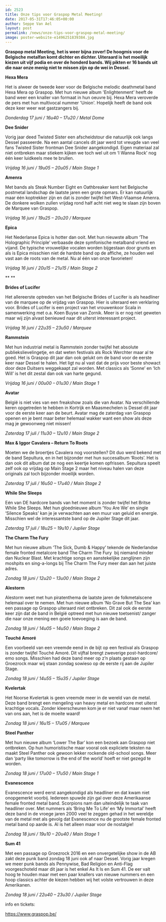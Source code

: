 ```yaml
---
id: 2523
title: Onze tips voor Graspop Metal Meeting!
date: 2017-05-31T17:46:05+00:00
author: Seppe Van Ael
layout: post
permalink: /news/onze-tips-voor-graspop-metal-meeting/
image: poster-website-e1496251839384.jpg
---
```

**Graspop metal Meeting, het is weer bijna zover! De hoogmis voor de Belgische metalfan komt dichter en dichter. Uiteraard is het moeilijk kiezen uit vijf podia en over de honderd bands. Wij pikten er 16 bands uit die naar onze menig niet te missen zijn op de wei in Dessel.**

**Hexa Mera**

Het is alweer de tweede keer voor de Belgische melodic deathmetal band Hexa Mera op Graspop. Met hun nieuwe album 'Enlightenment' heeft de band weer een knaller van formaat in hun oeuvre bij. Hexa Mera veroverde de pers met hun multivocal nummer 'Union'. Hopelijk heeft de band ook deze keer weer wat gastzangers bij.

_Donderdag 17 juni / 16u40 – 17u20 / Metal Dome_



**Dee Snider**

Vorig jaar deed Twisted Sister een afscheidstour die natuurlijk ook langs Dessel passeerde. Na een aantal cancels dit jaar werd tot vreugde van veel fans Twisted Sister frontman Dee Snider aangekondigd. Eigen materiaal zal niet ontbreken maar stiekem kijken we toch wel uit om ‘I Wanna Rock’ nog één keer luidkeels mee te brullen.

_Vrijdag 16 juni / 19u05 – 20u05 / Main Stage 1_



**Amenra**

Met bands als Steak Number Eight en Oathbreaker kent het Belgische postmetal landschap de laatste jaren een grote opmars. Er kan natuurlijk maar één koptrekker zijn en dat is zonder twijfel het West-Vlaamse Amenra. De donkere wolken zullen vrijdag rond half acht niet weg te slaan zijn boven de Marquee van Graspop.

_Vrijdag 16 juni / 19u25 – 20u20 / Marquee_



**Epica**

Het Nederlanse Epica is hotter dan ooit. Met hun nieuwste album ‘The Holographic Principle’ verbaasde deze symfonische metalband vriend en vijand. De typische vrouwelijke vocalen worden bijgestaan door grunts en als is Epica misschien niet de hardste band op de affiche, ze houden wel vast aan de roots van de metal. Nu al één van onze favorieten!

_Vrijdag 16 juni / 20u15 – 21u15 / Main Stage 2_



** **

**Brides of Lucifer**

Het allereerste optreden van het Belgische Brides of Lucifer is als headliner van de marquee op de vrijdag van Graspop. Hier is uiteraard een verklaring voor. Brides of Lucifer is een project van het vrouwenkoor Scala in samenwerking met o.a. Koen Buyse van Zornik. Meer is er nog niet geweten maar wij zijn alvast benieuwd naar dit uiterst interessant project.

_Vrijdag 16 juni / 22u35 – 23u50 / Marquee_

**Rammstein**

Met hun industrial metal is Rammstein zonder twijfel het absolute publiekslievelingetje, en dat weten festivals als Rock Werchter maar al te goed. Het is Graspop dit jaar dan ook gelukt om de band voor de eerste keer naar Dessel te halen. Het ligt nu al vast dat de prijs voor beste showact door deze Duitsers weggekaapt zal worden. Met classics als ‘Sonne’ en ‘Ich Will’ is het dit zestal dan ook van harte gegund.

_Vrijdag 16 juni / 00u00 – 01u30 / Main Stage 1_



**Avatar**

België is niet vies van een freakshow zoals die van Avatar. Na verschillende keren opgetreden te hebben in Kortrijk en Maasmechelen is Dessel dit jaar voor de eerste keer aan de beurt. Avatar mag de zaterdag van Graspop openen en je bent maar beter helemaal wakker want een show als deze mag je gewoonweg niet missen!

_Zaterdag 17 juli / 11u30 – 12u10 / Main Stage 2_



**Max & Iggor Cavalera – Return To Roots**

Moeten we de broertjes Cavalera nog voorstellen? Dit duo werd bekend met de band Sepultura, en in het bijzonder met hun succesalbum ‘Roots’. Het is dan ook dit album dat ze nog een keertje komen opfrissen. Sepultura speelt zelf ook op vrijdag op Main Stage 2 maar het niveau halen van deze originals zal toch bijzonder moeilijk worden.

_Zaterdag 17 juli / 16u50 – 17u40 / Main Stage 2_



**While She Sleeps**

Eén van DE hardcore bands van het moment is zonder twijfel het Britse While She Sleeps. Met hun gloednieuwe album ‘You Are We’ en single ‘Silence Speaks’ kan je je verwachten aan een muur van geluid en energie. Misschien wel de interessantste band op de Jupiler Stage dit jaar.

_Zaterdag 17 juli / 18u25 – 19u10 / Juplier Stage_



**The Charm The Fury** 

Met hun nieuwe album ‘The Sick, Dumb & Happy’ tekende de Nederlandse female fronted metalcore band The Charm The Fury  bij niemand minder dan Nuclear Blast. Met krachtige songs en aanstekelijke zanglijnen zijn moshpits en sing-a-longs bij The Charm The Fury meer dan aan het juiste adres.

_Zondag 18 juni / 12u20 – 13u00 / Main Stage 2_



**Alestorm**

Alestorm weet met hun piratenthema de laatste jaren de folkmetalscene helemaal over te nemen. Met hun nieuwe album ‘No Grave But The Sea’ kan een passage op Graspop uiteraard niet ontbreken. Dit zal ook de eerste keer zijn dat de band in België optreed met hun nieuwe toetsenist/ zanger die naar onze mening een goeie toevoeging is aan de band.

_Zondag 18 juni / 14u05 – 14u50 / Main Stage 2_



**Touché Amoré**

Een voorbeeld van een vreemde eend in de bijt op een festival als Graspop is zonder twijfel Touché Amoré. Dit vijftal brengt zweverige post-hardcore/ emo songs. Misschien had deze band meer op z’n plaats gestaan op Groezrock maar wij staan zondag sowieso op de eerste rij aan de Jupiler Stage.

_Zondag 18 juni / 14u55 – 15u35 / Jupiler Stage_



**Kvelertak**

Het Noorse Kvelertak is geen vreemde meer in de wereld van de metal. Deze band brengt een mengeling van heavy metal en hardcore met uiterst krachtige vocals. Zonder kleerscheuren kom je er niet vanaf maar neem het van ons aan, het is de moeite waard!

_Zondag 18 juni / 16u15 – 17u05 / Marquee_



**Steel Panther**

Met hun nieuwe album ‘Lower The Bar’ kon een bezoek aan Graspop niet ontbreken. Op hun humoristische maar vooral ook expliciete teksten na maakt Steel Panther ook gewoon lekker rockende old-school songs. Meer dan ‘party like tomorrow is the end of the world’ hoeft er niet gezegd te worden.

_Zondag 18 juni / 17u00 – 17u50 / Main Stage 1_



**Evanescence**

Evanescence werd eerst aangekondigd als headliner en dat kwam niet onopgemerkt voorbij. Iedereen spuwde zijn gal over deze Amerikaanse female fronted metal band. Scorpions nam dan uiteindelijk te taak van headliner over. Met nummers als ‘Bring Me To Life’ en ‘My Immortal’ heeft deze band in de vroege jaren 2000 veel te zeggen gehad in het wereldje van de metal met als gevolg dat Evanescence nu de grootste female fronted metal band op aarde is. Al is het alleen maar voor de nostalgie!

_Zondag 18 juni / 19u10 – 20u40 / Main Stage 1_



**Sum 41**

Met een passage op Groezrock 2016 en een onvergetelijke show in de AB zakt deze punk band zondag 18 juni ook af naar Dessel. Vorig jaar kregen we meer punk bands als Pennywise, Bad Religion en Anti-Flag voorgeschoteld maar dit jaar is het enkel As It Is en Sum 41. De eer valt hoog te houden maar met een paar knallers van nieuwe nummers en een hoop classics achter de kiezen hebben wij het volste vertrouwen in deze Amerikanen.

_Zondag 18 juni / 22u40 – 23u30 / Jupiler Stage_ 



info en tickets:

https://www.graspop.be/